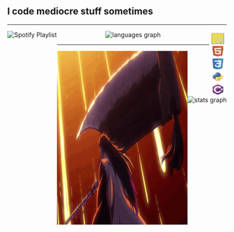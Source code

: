 <h2>I code mediocre stuff sometimes </h2>

---


  <a href="https://open.spotify.com/playlist/23JsDdCEj2HdN0utmQjxuU?si=7Ezr80xKQhSgBJRqFmFfag">
    <img src="SpinningVinyl.gif" height=150 alt="Spotify Playlist" align="left">
  </a>
  <img src="Languages.png" height=150 width=40 alt="CodingLang" align="right">

<div align="center"> 
<img src="https://github-readme-stats.vercel.app/api/top-langs?username=HammyToMissionControl&locale=en&hide_title=false&layout=compact&card_width=320&langs_count=5&theme=tokyonight&hide_border=false" height="150" alt="languages graph" /> 
</div>

---
<img src="Kenpach.gif" height=400 width=300 alt="Kenpachi gif" align="left">

<div align="right">  
<img src="https://github-readme-stats.vercel.app/api?username=HammyToMissionControl&hide_title=false&hide_rank=false&show_icons=true&include_all_commits=true&count_private=true&disable_animations=false&theme=tokyonight&locale=en&hide_border=false" height="150" alt="stats graph"  />
</div>

